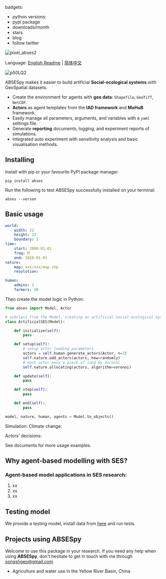 badgets:

- python versions:
- pypi package
- downloads/month
- stars
- blog
- follow twitter

![pixel_abses2](https://songshgeo-picgo-1302043007.cos.ap-beijing.myqcloud.com/uPic/pixel_abses2.svg)

Language: [English Readme](#) | [简体中文](README_ch)

![p50LQ2](https://songshgeo-picgo-1302043007.cos.ap-beijing.myqcloud.com/uPic/p50LQ2.jpg)

ABSESpy makes it easier to build artificial **Social-ecological systems** with GeoSpatial datasets.
- Create the environment for agents with **geo data**: `Shapefile`, `GeoTiff`, `NetCDF`.
- **Actors** as agent templates from the **IAD framework** and **MoHuB** framework.
- Easily manage all parameters, arguments, and variables with a `yaml` settings file.
- Generate **reporting** documents, logging, and experiment reports of simulations.
- Integrated auto experiment with sensitivity analysis and basic visualisation methods.

## Installing
Install with pip or your favourite PyPI package manager.
```
pip install abses
```

Run the following to test ABSESpy successfully installed on your terminal:
```
abses --verson
```

## Basic usage

```yaml
world:
	width: 22
	height: 22
	boundary: 1
time:
	start: 2000-01-01
	freq: M
	end: 2020-01-01
nature:
	map: xxx/xxx/map.shp
	resolution:

human:
	admins: 3
	farmers: 30

```

Then create the model logic in Python:
```python
from abses import Model, Actor

# subclass from the Model, creating an artificial Social-ecological System.
class ArtificialSES(Model):

	def initialize(self):
		pass

	def setup(self):
		# setup after loading parameters
		actors = self.human.generate_actors(Actor, n=3)
		self.nature.add_actors(actors, how=randomly)
		# each actor owns a piece of land by Voronoi
		self.nature.allocating(actors, algorithm=voronoi)

	def update(self):
		pass

	def step(self):
		pass

	def end(self):
		pass

model, nature, human, agents = Model.to_objects()
```

Simulation:
Climate change:

Actors' decisions:

See documents for more usage examples.

## Why agent-based modelling with SES?
### Agent-based model applications in SES research:
1. xx
2. xx
3. xx


## Testing model

We provide a testing model, install data from [here]() and run tests.

## Projects using ABSESpy

Welcome to use this package in your research. If you need any help when using **ABSESpy**, don't hesitate to get in touch with me through songshgeo@gmail.com
- Agriculture and water use in the Yellow River Basin, China
